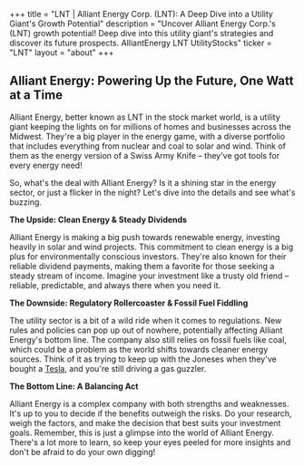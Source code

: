 +++
title = "LNT |  Alliant Energy Corp. (LNT): A Deep Dive into a Utility Giant's Growth Potential"
description = "Uncover Alliant Energy Corp.'s (LNT) growth potential! Deep dive into this utility giant's strategies and discover its future prospects.  AlliantEnergy LNT UtilityStocks"
ticker = "LNT"
layout = "about"
+++

        


## Alliant Energy: Powering Up the Future, One Watt at a Time

Alliant Energy, better known as LNT in the stock market world, is a utility giant keeping the lights on for millions of homes and businesses across the Midwest. They're a big player in the energy game, with a diverse portfolio that includes everything from nuclear and coal to solar and wind. Think of them as the energy version of a Swiss Army Knife – they've got tools for every energy need! 

So, what's the deal with Alliant Energy? Is it a shining star in the energy sector, or just a flicker in the night? Let's dive into the details and see what's buzzing.

**The Upside: Clean Energy & Steady Dividends**

Alliant Energy is making a big push towards renewable energy, investing heavily in solar and wind projects. This commitment to clean energy is a big plus for environmentally conscious investors. They're also known for their reliable dividend payments, making them a favorite for those seeking a steady stream of income. Imagine your investment like a trusty old friend – reliable, predictable, and always there when you need it.

**The Downside: Regulatory Rollercoaster & Fossil Fuel Fiddling**

The utility sector is a bit of a wild ride when it comes to regulations. New rules and policies can pop up out of nowhere, potentially affecting Alliant Energy's bottom line.  The company also still relies on fossil fuels like coal, which could be a problem as the world shifts towards cleaner energy sources. Think of it as trying to keep up with the Joneses when they've bought a [Tesla](/stocks/tsla/), and you're still driving a gas guzzler.

**The Bottom Line: A Balancing Act**

Alliant Energy is a complex company with both strengths and weaknesses. It's up to you to decide if the benefits outweigh the risks. Do your research, weigh the factors, and make the decision that best suits your investment goals. Remember, this is just a glimpse into the world of Alliant Energy. There's a lot more to learn, so keep your eyes peeled for more insights and don't be afraid to do your own digging! 

        